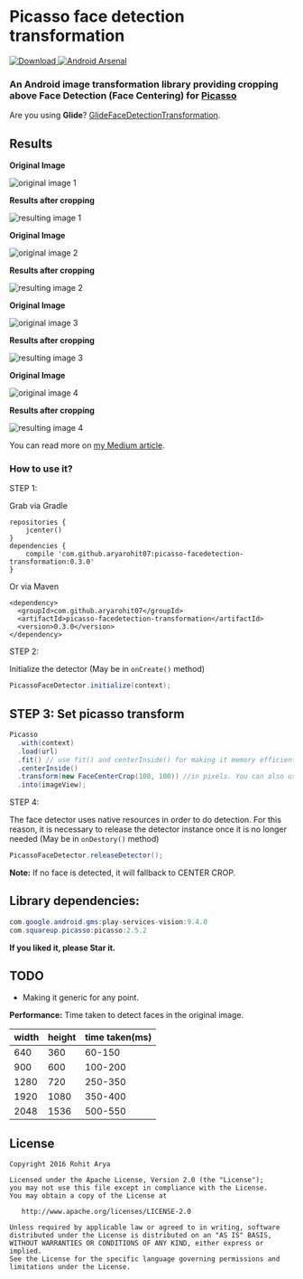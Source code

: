 
# Picasso face detection transformation

[ ![Download](https://api.bintray.com/packages/aryarohit07/android/picasso-facedetection-transformation/images/download.svg) ](https://bintray.com/aryarohit07/android/picasso-facedetection-transformation/_latestVersion)
[![Android Arsenal](https://img.shields.io/badge/Android%20Arsenal-PicassoFaceDetectionTransformation-blue.svg?style=flat)](http://android-arsenal.com/details/1/4015)

### An Android image transformation library providing cropping above Face Detection (Face Centering) for [Picasso](https://github.com/square/picasso)

Are you using **Glide**? [GlideFaceDetectionTransformation](https://github.com/aryarohit07/GlideFaceDetectionTransformation).

Results
------

**Original Image**

![original image 1](/images/original_image1.jpg?raw=true )

**Results after cropping**

![resulting image 1](/images/result_image1.jpg?raw=true)


**Original Image**

![original image 2](/images/original_image2.jpg?raw=true )

**Results after cropping**

![resulting image 2](/images/result_image2.jpg?raw=true)


**Original Image**

![original image 3](/images/original_image3.jpg?raw=true )

**Results after cropping**

![resulting image 3](/images/result_image3.jpg?raw=true)

**Original Image**

![original image 4](/images/original_image4.jpg?raw=true )

**Results after cropping**

![resulting image 4](/images/result_image4.jpg?raw=true)

You can read more on [my Medium article](https://medium.freecodecamp.com/face-centering-android-library-build-on-top-of-google-vision-api-f88661b97959).


### How to use it?

STEP 1:

Grab via Gradle

```
repositories {
    jcenter()
}
dependencies {
    compile 'com.github.aryarohit07:picasso-facedetection-transformation:0.3.0'
}
```

Or via Maven

```
<dependency>
  <groupId>com.github.aryarohit07</groupId>
  <artifactId>picasso-facedetection-transformation</artifactId>
  <version>0.3.0</version>
</dependency>
```

STEP 2:

Initialize the detector (May be in `onCreate()` method)

```java
PicassoFaceDetector.initialize(context);
```

STEP 3:
Set picasso transform
-------

```java
Picasso
  .with(context)
  .load(url)
  .fit() // use fit() and centerInside() for making it memory efficient.
  .centerInside()
  .transform(new FaceCenterCrop(100, 100)) //in pixels. You can also use FaceCenterCrop(width, height, unit) to provide width, height in DP.
  .into(imageView);
```

STEP 4:

The face detector uses native resources in order to do detection. For this reason, it is necessary to release the detector instance once it is no longer needed (May be in `onDestory()` method)

```java
PicassoFaceDetector.releaseDetector();
```

**Note:** If no face is detected, it will fallback to CENTER CROP.

Library dependencies:
------
```java
com.google.android.gms:play-services-vision:9.4.0
com.squareup.picasso:picasso:2.5.2
```

**If you liked it, please Star it.**


TODO
----
* Making it generic for any point.

**Performance:**
Time taken to detect faces in the original image.


| width | height | time taken(ms) |
|-------|--------|----------------|
|  640  |  360   |  60-150        |
|  900  |  600   |  100-200       |
|  1280 |  720   |  250-350       |
|  1920 |  1080  |  350-400       |
|  2048 |  1536  |  500-550       |

License
-------

    Copyright 2016 Rohit Arya

    Licensed under the Apache License, Version 2.0 (the "License");
    you may not use this file except in compliance with the License.
    You may obtain a copy of the License at

       http://www.apache.org/licenses/LICENSE-2.0

    Unless required by applicable law or agreed to in writing, software
    distributed under the License is distributed on an "AS IS" BASIS,
    WITHOUT WARRANTIES OR CONDITIONS OF ANY KIND, either express or implied.
    See the License for the specific language governing permissions and
    limitations under the License.
